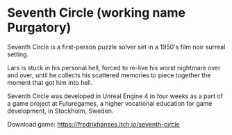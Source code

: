 # Seventh Circle (working name Purgatory)
Seventh Circle is a first-person puzzle solver set in a 1950's film noir surreal setting.

Lars is stuck in his personal hell, forced to re-live his worst nightmare over and over, until he collects his scattered memories to piece together the moment that got him into hell.

Seventh Circle was developed in Unreal Engine 4 in four weeks as a part of a game project at Futuregames, a higher vocational education for game development, in Stockholm, Sweden.

Download game: https://fredrikhanses.itch.io/seventh-circle
